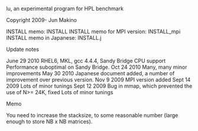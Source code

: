 lu, an experimental program for HPL benchmark

Copyright 2009- Jun Makino

INSTALL memo: INSTALL
INSTALL memo for MPI version: INSTALL_mpi
INSTALL memo in Japanese: INSTALL.j


Update notes

June 29  2010
 RHEL6, MKL, gcc 4.4.4, Sandy Bridge CPU support
 Performance suboptimal on Sandy Bridge.
Oct 24  2010
  Many, many minor improvements
May 30  2010
  Japanese document added, a number of improvement over
  previous version.
Nov 9  2009
  MPI version added 
Sept 14 2009
   Lots of minor tunings
Sept 12 2009
  Bug in mmap, which prevented the use of N>= 24K, fixed
  Lots of minor tunings

Memo

You need to increase the stacksize, to some reasonable number
    (large enough to store NB x NB matrices).
